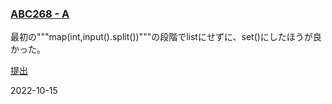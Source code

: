 ### [ABC268 - A](https://atcoder.jp/contests/abc268/tasks/abc268_a)

最初の"""map(int,input().split())"""の段階でlistにせずに、set()にしたほうが良かった。

[提出](https://atcoder.jp/contests/abc268/submissions/35659151)

2022-10-15
            